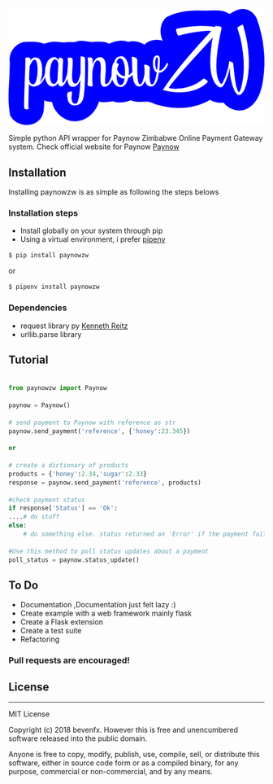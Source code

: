 ![Paynowzw Logo](./logo.png)

Simple python API wrapper for Paynow Zimbabwe Online Payment Gateway system.
Check official website for Paynow  [Paynow](http://www.paynow.co.zw)

## Installation

Installing paynowzw is as simple as following the steps belows

### Installation steps

* Install globally on your system through pip
* Using a virtual environment, i prefer [pipenv](http://)


```python
$ pip install paynowzw
```
or

```python
$ pipenv install paynowzw
```

### Dependencies

* request library py [Kenneth Reitz](https://)
* urllib.parse library


## Tutorial

```python

from paynowzw import Paynow

paynow = Paynow()

# send payment to Paynow with reference as str
paynow.send_payment('reference', {'honey':23.345})

or

# create a dictionary of products
products = {'honey':2.34,'sugar':2.33}
response = paynow.send_payment('reference', products)

#check payment status
if response['Status'] == 'Ok':
....# do stuff
else:
    # do something else. status returned an 'Error' if the payment fails

#Use this method to poll status updates about a payment
poll_status = paynow.status_update()

```

## To Do

* Documentation ,Documentation just felt lazy :)
* Create example with a web framework mainly flask
* Create a Flask extension
* Create a test suite 
* Refactoring

### Pull requests are encouraged!


## License
-------
MIT License

Copyright (c) 2018 bevenfx. However this is free and unencumbered software released into the public domain.

Anyone is free to copy, modify, publish, use, compile, sell, or
distribute this software, either in source code form or as a compiled
binary, for any purpose, commercial or non-commercial, and by any means.
